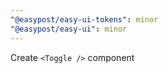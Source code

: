 ```yaml
---
"@easypost/easy-ui-tokens": minor
"@easypost/easy-ui": minor
---
```


Create `<Toggle />` component

